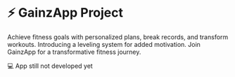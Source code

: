 #  ⚡ GainzApp Project

Achieve fitness goals with personalized plans, break records, and transform workouts.
Introducing a leveling system for added motivation. Join GainzApp for a transformative fitness journey.

💻 App still not developed yet 

